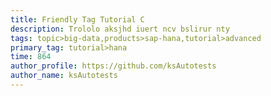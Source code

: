 ```yaml
---
title: Friendly Tag Tutorial C
description: Trololo aksjhd iuert ncv bslirur nty
tags: topic>big-data,products>sap-hana,tutorial>advanced
primary_tag: tutorial>hana
time: 864
author_profile: https://github.com/ksAutotests
author_name: ksAutotests
---
```


